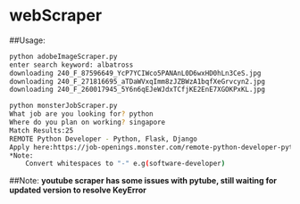 # webScraper

##Usage:
```bash
python adobeImageScraper.py
enter search keyword: albatross  
downloading 240_F_87596649_YcP7YCIWco5PANAnL0D6wxHD0hLn3CeS.jpg  
downloading 240_F_271816695_aTDaWVxqImm8zJZBWzA1bqfXeGrvcyn2.jpg  
downloading 240_F_260017945_5Y6n6qEJeWJdxTCfjKE2EnE7XGOKPxKL.jpg  
```

```bash
python monsterJobScraper.py
What job are you looking for? python
Where do you plan on working? singapore
Match Results:25
REMOTE Python Developer - Python, Flask, Django
Apply here:https://job-openings.monster.com/remote-python-developer-python-flask-django-cleveland-oh-us-cybercoders/215304292
*Note:
    Convert whitespaces to "-" e.g(software-developer)
```

##Note:
**youtube scraper has some issues with pytube, still waiting for updated version to resolve KeyError**
